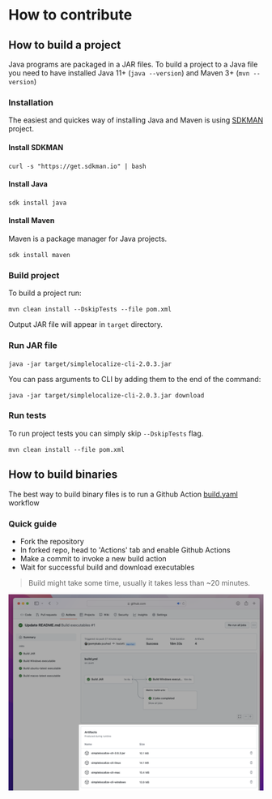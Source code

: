 # How to contribute

## How to build a project

Java programs are packaged in a JAR files. To build a project to a Java file you need to have installed Java 11+ (`java --version`) and Maven 3+ (`mvn --version`)

### Installation
The easiest and quickes way of installing Java and Maven is using [SDKMAN](https://sdkman.io) project.

#### Install SDKMAN
`curl -s "https://get.sdkman.io" | bash`

#### Install Java
`sdk install java`

#### Install Maven
Maven is a package manager for Java projects.

`sdk install maven`

### Build project

To build a project run:

`mvn clean install --DskipTests --file pom.xml`

Output JAR file will appear in `target` directory.

### Run JAR file

`java -jar target/simplelocalize-cli-2.0.3.jar`

You can pass arguments to CLI by adding them to the end of the command:

`java -jar target/simplelocalize-cli-2.0.3.jar download`


### Run tests
To run project tests you can simply skip `--DskipTests` flag.

`mvn clean install --file pom.xml`

## How to build binaries

The best way to build binary files is to run a Github Action [build.yaml](https://github.com/simplelocalize/simplelocalize-cli/blob/c9bb9512465d815d89ca1b4cc38d13c542eecac7/.github/workflows/build.yml) workflow

### Quick guide
- Fork the repository
- In forked repo, head to 'Actions' tab and enable Github Actions
- Make a commit to invoke a new build action
- Wait for successful build and download executables

> Build might take some time, usually it takes less than ~20 minutes.

![Where to find Github Actions artifacts](https://github.com/simplelocalize/simplelocalize-cli/blob/ac132cbc130d8654c18d3dc26b6316153e9e8ed0/artifacts.png)
